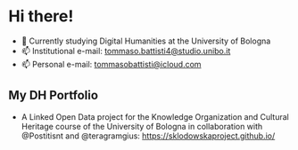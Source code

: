 # Hi there!
- 🌱 Currently studying Digital Humanities at the University of Bologna
- 📫 Institutional e-mail: tommaso.battisti4@studio.unibo.it
- 📫 Personal e-mail: tommasobattisti@icloud.com
## My DH Portfolio
- A Linked Open Data project for the Knowledge Organization and Cultural Heritage course of the University of Bologna in collaboration with @Postitisnt and @teragramgius: https://sklodowskaproject.github.io/
